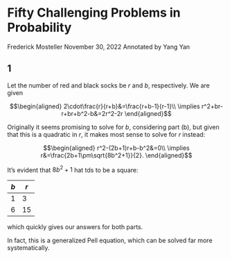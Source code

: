 # Fifty Challenging Problems in Probability

Frederick Mosteller
November 30, 2022
Annotated by Yang Yan


## 1

Let the number of red and black socks be $r$ and $b$, respectively. We are given

$$\begin{aligned}
2\cdot\frac{r}{r+b}&=\frac{r+b-1}{r-1}\\
\implies r^2+br-r+br+b^2-b&=2r^2-2r
\end{aligned}$$

Originally it seems promising to solve for $b$, considering part (b), but given that this is a quadratic in $r$, it makes most sense to solve for $r$ instead:

$$\begin{aligned}
r^2-(2b+1)r+b-b^2&=0\\
\implies r&=\frac{2b+1\pm\sqrt{8b^2+1}}{2}.
\end{aligned}$$

It’s evident that $8b^2+1$ hat tds to be a square:

$b$|$r$
-|-
$1$|$3$
$6$|$15$

which quickly gives our answers for both parts.

In fact, this is a generalized Pell equation, which can be solved far more systematically.
